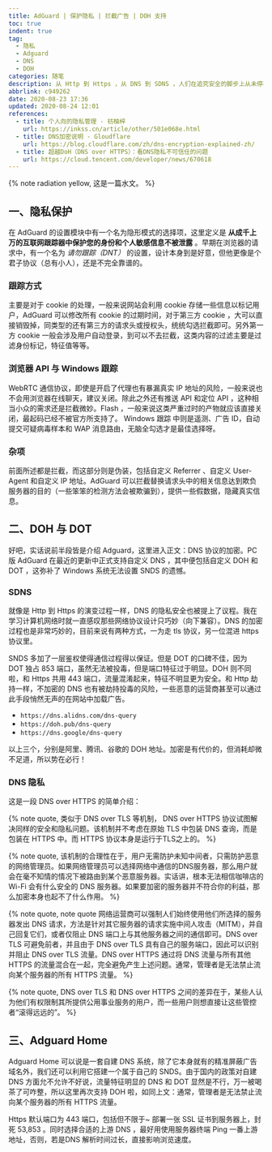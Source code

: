 ```yaml
---
title: AdGuard | 保护隐私 | 拦截广告 | DOH 支持
toc: true
indent: true
tag:
  - 隐私
  - Adguard
  - DNS
  - DOH
categories: 随笔
description: 从 Http 到 Https ，从 DNS 到 SDNS ，人们在追究安全的脚步上从未停歇。
abbrlink: c949262
date: 2020-08-23 17:36
updated: 2020-08-24 12:01
references:
  - title: 个人向的隐私管理 - 枋柚梓
    url: https://inkss.cn/article/other/501e068e.html
  - title: DNS加密说明 - Gloudflare
    url: https://blog.cloudflare.com/zh/dns-encryption-explained-zh/
  - title: 超越DoH（DNS over HTTPS）：看DNS隐私不可信任的问题
    url: https://cloud.tencent.com/developer/news/670618
---
```


{% note radiation yellow, 这是一篇水文。 %}

## 一、隐私保护

在 AdGuard 的设置模块中有一个名为隐形模式的选择项，这里定义是 **从成千上万的互联网跟踪器中保护您的身份和个人敏感信息不被泄露** 。早期在浏览器的请求中，有一个名为 *请勿跟踪（DNT）* 的设置，设计本身到是好意，但他更像是个君子协议（总有小人），还是不完全靠谱的。

### 跟踪方式

主要是对于 cookie 的处理，一般来说网站会利用 cookie 存储一些信息以标记用户，AdGuard 可以修改所有 cookie 的过期时间，对于第三方 cookie ，大可以直接销毁掉，同类型的还有第三方的请求头或授权头，统统勾选拦截即可。另外第一方 cookie 一般会涉及用户自动登录，到可以不去拦截，这类内容的过滤主要是过滤身份标记，特征值等等。

### 浏览器 API 与 Windows 跟踪

WebRTC 通信协议，即使是开启了代理也有暴漏真实 IP 地址的风险，一般来说也不会用浏览器在线聊天，建议关闭。除此之外还有推送 API 和定位 API ，这种相当小众的需求还是拦截微妙。Flash ，一般来说这类严重过时的产物就应该直接关闭，最起码已经不被官方所支持了。 Windows 跟踪 中则是遥测、广告 ID，自动提交可疑病毒样本和 WAP 消息路由，无脑全勾选才是最佳选择呀。

### 杂项

前面所述都是拦截，而这部分则是伪装，包括自定义 Referrer 、自定义 User-Agent 和自定义 IP 地址。AdGuard 可以拦截替换请求头中的相关信息达到欺负服务器的目的（一些笨笨的检测方法会被欺骗到），提供一些假数据，隐藏真实信息。

## 二、DOH 与 DOT

好吧，实话说前半段皆是介绍 Adguard，这里进入正文：DNS 协议的加密。PC 版 AdGuard 在最近的更新中正式支持自定义 DNS ，其中便包括自定义 DOH 和 DOT ，这弥补了 Windows 系统无法设置 SNDS 的遗憾。

### SDNS

就像是 Http 到 Https 的演变过程一样，DNS 的隐私安全也被提上了议程。我在学习计算机网络时就一直感叹那些网络协议设计只巧妙（向下兼容）。DNS 的加密过程也是非常巧妙的，目前来说有两种方式，一为走 tls 协议，另一位混进 https 协议里。

SNDS 多加了一层鉴权使得通信过程得以保证。但是 DOT 的口碑不佳，因为 DOT 独占 853 端口，虽然无法被投毒，但是端口特征过于明显。DOH 则不同啦，和 Https 共用 443 端口，流量混淆起来，特征不明显更为安全。和 Http 劫持一样，不加密的 DNS 也有被劫持投毒的风险，一些恶意的运营商甚至可以通过此手段悄然无声的在网站中加载广告。

- `https://dns.alidns.com/dns-query`
- `https://doh.pub/dns-query`
- `https://dns.google/dns-query`

以上三个，分别是阿里、腾讯、谷歌的 DOH 地址。加密是有代价的，但消耗却微不足道，所以势在必行！

### DNS 隐私

这是一段 DNS over HTTPS 的简单介绍：

{% note quote, 类似于 DNS over TLS 等机制， DNS over HTTPS 协议试图解决同样的安全和隐私问题。该机制并不考虑在原始 TLS 中包装 DNS 查询，而是包装在 HTTPS 中。而 HTTPS 协议本身是运行于TLS之上的。 %}

{% note quote, 该机制的合理性在于，用户无需防护未知中间者，只需防护恶意的网络管理员。如果网络管理员可以选择网络中通信的DNS服务器，那么用户就会在毫不知情的情况下被路由到某个恶意服务器。实话讲，根本无法相信咖啡店的 Wi-Fi 会有什么安全的 DNS 服务器。如果要加密的服务器并不符合你的利益，那么加密本身也起不了什么作用。 %}

{% note quote, note quote 网络运营商可以强制人们始终使用他们所选择的服务器发出 DNS 请求，方法是针对其它服务器的请求实施中间人攻击（MITM），并自己回复它们，或者仅阻止 DNS 端口上与其他服务器之间的通信即可。DNS over TLS 可避免前者，并且由于 DNS over TLS 具有自己的服务端口，因此可以识别并阻止 DNS over TLS 流量。DNS over HTTPS 通过将 DNS 流量与所有其他 HTTPS 的流量混合在一起，完全避免产生上述问题。通常，管理者是无法禁止流向某个服务器的所有 HTTPS 流量。 %}

{% note quote, DNS over TLS 和 DNS over HTTPS 之间的差异在于，某些人认为他们有权限制其所提供公用事业服务的用户，而一些用户则想直接让这些管控者“滚得远远的”。 %}

## 三、Adguard Home

Adguard Home 可以说是一套自建 DNS 系统，除了它本身就有的精准屏蔽广告域名外，我们还可以利用它搭建一个属于自己的 SNDS。由于国内的政策对自建 DNS 方面允不允许不好说，流量特征明显的 DNS 和 DOT 显然是不行，万一被喝茶了可咋整，所以这里再次支持 DOH 啦，如同上文：通常，管理者是无法禁止流向某个服务器的所有 HTTPS 流量。

Https 默认端口为 443 端口，包括但不限于~ 部署一张 SSL 证书到服务器上，封死 53,853 。同时选择合适的上游 DNS ，最好用使用服务器终端 Ping 一番上游地址，否则，若是DNS 解析时间过长，直接影响浏览速度。
